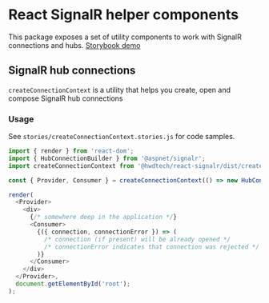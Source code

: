 # React SignalR helper components

This package exposes a set of utility components to work with SignalR connections and hubs. [Storybook demo](https://hwdtech.github.io/react-signalr)

## SignalR hub connections

`createConnectionContext` is a utility that helps you create, open and compose SignalR hub connections

### Usage

See `stories/createConnectionContext.stories.js` for code samples.

```js
import { render } from 'react-dom';
import { HubConnectionBuilder } from '@aspnet/signalr';
import createConnectionContext from '@hwdtech/react-signalr/dist/createConnectionContext';

const { Provider, Consumer } = createConnectionContext(() => new HubConnectionBuilder().withUrl('insert hub url here').build());

render(
  <Provider>
    <div>
      {/* somewhere deep in the application */}
      <Consumer>
        {({ connection, connectionError }) => (
          /* connection (if present) will be already opened */
          /* connectionError indicates that connection was rejected */
        )}
      </Consumer>
    </div>
  </Provider>,
  document.getElementById('root');
);
```
